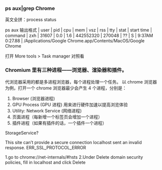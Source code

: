 ### ps aux|grep Chrome

英文全拼：process status

ps aux 输出格式
| user | pid | cpu | mem | vsz | rss | tty | stat | start time | command
| zxh | 31607 | 0.0 | 1.6 | 442552320 | 270048 | ?? | S | 9:37AM 0:27.88 | /Applications/Google Chrome.app/Contents/MacOS/Google Chrome

打开 More tools > Task manager 对照看

### Chromium 里有三种进程——浏览器、渲染器和插件。

代浏览器采用的都是多进程浏览器，每个进程处理一个任务。 以 chrome 浏览器为例，打开一个 chrome 浏览器最少会产生 4 个进程，分别是：

1. Browser (浏览器进程)
2. GPU Process (GPU 进程) 用来进行硬件加速以提高浏览体验
3. Utility: Network Service (网络进程)
4. 页面进程（每新增一个标签页会增加一个进程）
5. 插件进程（如果有插件的话，一个插件一个进程）

StorageService?

This site can’t provide a secure connection
localhost sent an invalid response.
ERR_SSL_PROTOCOL_ERROR

1.go to chrome://net-internals/#hsts
2.Under Delete domain security policies, fill in localhost and click Delete
